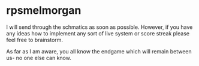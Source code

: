 # rpsmelmorgan
I will send through the schmatics as soon as possible.
However, if you have any ideas how to implement any sort of live system or score streak 
please feel free to brainstorm.

As far as I am aware, you all know the endgame which will remain between us- no one else can know.
